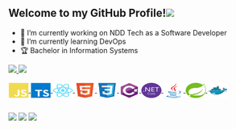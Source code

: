 ## Welcome to my GitHub Profile!<img src="https://media.giphy.com/media/hvRJCLFzcasrR4ia7z/giphy.gif" width="30px"> 

- 🔭 I’m currently working on NDD Tech as a Software Developer
- 🌱 I’m currently learning DevOps
- 🏆 Bachelor in Information Systems

<div>
  <a href="https://github.com/liciomachado">
  <img height="180em" src="https://github-readme-stats.vercel.app/api?username=liciomachado&show_icons=true&theme=light&include_all_commits=true&count_private=true"/>
  <img height="180em" src="https://github-readme-stats.vercel.app/api/top-langs/?username=liciomachado&layout=compact&langs_count=7&theme=light"/>
</div>
  
<div style="display: inline_block"><br>
  <img align="center" alt="licio-Js" height="30" width="40" src="https://raw.githubusercontent.com/devicons/devicon/master/icons/javascript/javascript-plain.svg">
  <img align="center" alt="licio-Ts" height="30" width="40" src="https://raw.githubusercontent.com/devicons/devicon/master/icons/typescript/typescript-plain.svg">
  <img align="center" alt="licio-React" height="30" width="40" src="https://raw.githubusercontent.com/devicons/devicon/master/icons/react/react-original.svg">
  <img align="center" alt="licio-HTML" height="30" width="40" src="https://raw.githubusercontent.com/devicons/devicon/master/icons/html5/html5-original.svg">
  <img align="center" alt="licio-CSS" height="30" width="40" src="https://raw.githubusercontent.com/devicons/devicon/master/icons/css3/css3-original.svg">
  <img align="center" alt="licio-Csharp" height="30" width="40" src="https://raw.githubusercontent.com/devicons/devicon/master/icons/csharp/csharp-original.svg">
  <img align="center" alt="licio-netcore" height="30" width="40" src="https://raw.githubusercontent.com/devicons/devicon/master/icons/dotnetcore/dotnetcore-original.svg">
  <img align="center" alt="licio-java" height="30" width="40" src="https://raw.githubusercontent.com/devicons/devicon/master/icons/java/java-original.svg">
  <img align="center" alt="licio-spring" height="30" width="40" src="https://raw.githubusercontent.com/devicons/devicon/master/icons/spring/spring-original.svg">
  <img align="center" alt="licio-docker" height="30" width="40" src="https://raw.githubusercontent.com/devicons/devicon/master/icons/docker/docker-original.svg">
</div>
  
##
  
<div> 
  <a href="https://instagram.com/liciomachado" target="_blank"><img src="https://img.shields.io/badge/-Instagram-%23E4405F?style=for-the-badge&logo=instagram&logoColor=white" target="_blank"></a>
  <a href = "mailto:licio.machado@hotmail.com"><img src="https://img.shields.io/badge/-Gmail-%23333?style=for-the-badge&logo=gmail&logoColor=white" target="_blank"></a>
  <a href="https://www.linkedin.com/in/maur%C3%ADcio-machado-a9524a202/" target="_blank"><img src="https://img.shields.io/badge/-LinkedIn-%230077B5?style=for-the-badge&logo=linkedin&logoColor=white" target="_blank"></a>  
</div>
